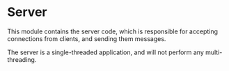 # Server

This module contains the server code, which is responsible for accepting connections from clients, and sending them messages.

The server is a single-threaded application, and will not perform any multi-threading.